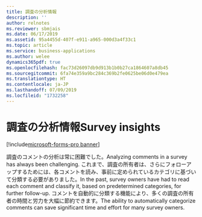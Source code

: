 ```yaml
---
title: 調査の分析情報
description: ''
author: relnotes
ms.reviewer: sbmjais
ms.date: 06/17/2019
ms.assetid: 95a4455d-407f-e911-a965-000d3a4f33c1
ms.topic: article
ms.service: business-applications
ms.author: welee
dynamics365pdf: true
ms.openlocfilehash: fac73d26097db9d913b1b0b27ca1864607a8db45
ms.sourcegitcommit: 6fa74e359a9bc284c369b2fe0625be06d0e479ea
ms.translationtype: HT
ms.contentlocale: ja-JP
ms.lasthandoff: 07/09/2019
ms.locfileid: "1732258"
---
```

# <a name="survey-insights"></a><span data-ttu-id="14005-102">調査の分析情報</span><span class="sxs-lookup"><span data-stu-id="14005-102">Survey insights</span></span>

[!include[microsoft-forms-pro banner](../includes/microsoft-forms-pro.md)]

<span data-ttu-id="14005-103">調査のコメントの分析は常に困難でした。</span><span class="sxs-lookup"><span data-stu-id="14005-103">Analyzing comments in a survey has always been challenging.</span></span> <span data-ttu-id="14005-104">これまで、調査の所有者は、さらにフォローアップするためには、各コメントを読み、事前に定められているカテゴリに基づいて分類する必要がありました。</span><span class="sxs-lookup"><span data-stu-id="14005-104">In the past, survey owners have had to read each comment and classify it, based on predetermined categories, for further follow-up.</span></span> <span data-ttu-id="14005-105">コメントを自動的に分類する機能により、多くの調査の所有者の時間と労力を大幅に節約できます。</span><span class="sxs-lookup"><span data-stu-id="14005-105">The ability to automatically categorize comments can save significant time and effort for many survey owners.</span></span> 